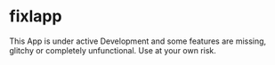 # fixlapp

This App is under active Development and some features are missing, glitchy or completely unfunctional. Use at your own risk.
 
